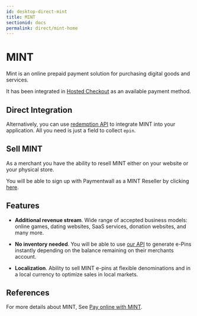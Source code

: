 ```yaml
---
id: desktop-direct-mint
title: MINT
sectionid: docs
permalink: direct/mint-home
---
```


# MINT

Mint is an online prepaid payment solution for purchasing digital goods and services.

It has been integrated in [Hosted Checkout](/hosted-home) as an available payment method.

## Direct Integration

Alternatively, you can use [redemption API](/API-Reference#section-mint-redemption) to integrate MINT into your application. All you need is just a field to collect ```epin```.

## Sell MINT

As a merchant you have the ability to resell MINT either on your website or your physical store.

You will be able to sign up with Paymentwall as a MINT Reseller by clicking [here](www.mintprepaid.com/sell).

## Features

* **Additional revenue stream**. Wide range of accepted business models: online games, dating websites, SaaS services, donation websites, and many more.

* **No inventory needed**. You will be able to use [our API](/API-Reference#section-mint-reseller-generate) to generate e-Pins instantly depending on the balance remaining on their merchants account.

* **Localization**. Ability to sell MINT e-pins at flexible denominations and in a local currency to optimize sales in local markets.

## References 

For more details about MINT, See [Pay online with MINT](http://www.mintprepaid.com).